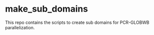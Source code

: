 # make_sub_domains
This repo contains the scripts to create sub domains for PCR-GLOBWB parallelization. 
